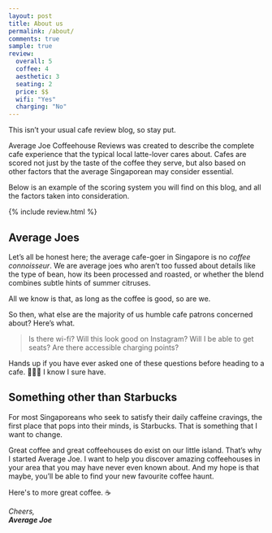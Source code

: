 ```yaml
---
layout: post
title: About us
permalink: /about/
comments: true
sample: true
review:
  overall: 5
  coffee: 4
  aesthetic: 3
  seating: 2
  price: $$
  wifi: "Yes"
  charging: "No"
---
```


This isn’t your usual cafe review blog, so stay put.

Average Joe Coffeehouse Reviews was created to describe the complete cafe experience that the typical local latte-lover cares about. Cafes are scored not just by the taste of the coffee they serve, but also based on other factors that the average Singaporean may consider essential.

Below is an example of the scoring system you will find on this blog, and all the factors taken into consideration.

{% include review.html %}

## Average Joes
Let’s all be honest here; the average cafe-goer in Singapore is no _coffee connoisseur_. We are average joes who aren’t too fussed about details like the type of bean, how its been processed and roasted, or whether the blend combines subtle hints of summer citruses.

All we know is that, as long as the coffee is good, so are we.

So then, what else are the majority of us humble cafe patrons concerned about? Here’s what.

> Is there wi-fi? Will this look good on Instagram? Will I be able to get seats? Are there accessible charging points?

Hands up if you have ever asked one of these questions before heading to a cafe. &#x1f64b;&#x1f3fb;&#x200d;&#x2642;&#xfe0f; I know I sure have.

## Something other than Starbucks
For most Singaporeans who seek to satisfy their daily caffeine cravings, the first place that pops into their minds, is Starbucks. That is something that I want to change.

Great coffee and great coffeehouses do exist on our little island. That’s why I started Average Joe. I want to help you discover amazing coffeehouses in your area that you may have never even known about. And my hope is that maybe, you’ll be able to find your new favourite coffee haunt.

Here's to more great coffee. &#x2615;

_Cheers,<br>
**Average Joe**_